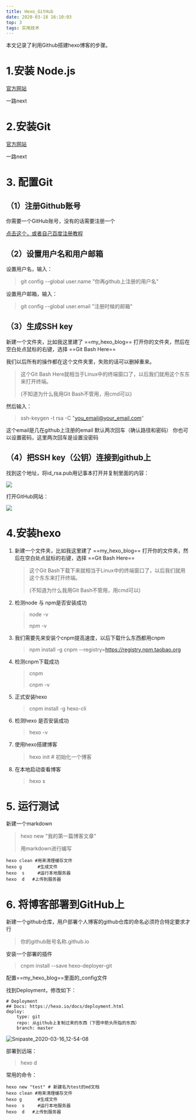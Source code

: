 ```yaml
---
title: Hexo_GitHub
date: 2020-03-18 16:10:03
top: 3
tags: 实用技术
---
```


本文记录了利用Github搭建hexo博客的步骤。

<!-- more -->

# 1.安装 Node.js

[官方网站](https://nodejs.org/en/ )

一路next

# 2.安装Git

[官方网站](https://git-scm.com/downloads)

一路next

# 3. 配置Git

## （1）注册Github账号

你需要一个GitHub账号，没有的话需要注册一个

[点击这个，或者自己百度注册教程](https://jingyan.baidu.com/article/4ae03de3d6f9c53eff9e6bdd.html)

## （2）设置用户名和用户邮箱

设置用户名，输入：

>  git  config --global  user.name  "你再github上注册的用户名"

设置用户邮箱，输入：

> git  config --global  user.email  "注册时候的邮箱"

## （3）生成SSH key 

新建一个文件夹，比如我这里建了 ==my_hexo_blog==
打开你的文件夹，然后在空白处点鼠标的右键，选择 ==Git Bash Here==

我们以后所有的操作都在这个文件夹里，失败的话可以删掉重来。

> 这个Git Bash Here就相当于Linux中的终端窗口了，以后我们就用这个东东来打开终端。
>
> (不知道为什么我用Git Bash不管用，用cmd可以)

然后输入：

>  ssh-keygen -t rsa -C "you_email@your_email.com"

这个email是几在github上注册的email
默认两次回车（确认路径和密码）
你也可以设置密码，这里两次回车是设置没密码

## （4）把SSH key（公钥）连接到github上

找到这个地址，将id_rsa.pub用记事本打开并复制里面的内容：

 ![](https://img2018.cnblogs.com/blog/1015208/201812/1015208-20181226115814812-1021312262.png)

打开GitHub网站：



![](https://img2018.cnblogs.com/blog/981453/201908/981453-20190813153201526-547325296.png)



# 4.安装hexo

1. 新建一个文件夹，比如我这里建了 ==my_hexo_blog==
   打开你的文件夹，然后在空白处点鼠标的右键，选择 ==Git Bash Here==

   > 这个Git Bash下载下来就相当于Linux中的终端窗口了，以后我们就用这个东东来打开终端。
   >
   > (不知道为什么我用Git Bash不管用，用cmd可以)

2. 检测node 与 npm是否安装成功

   > node -v
   >
   >  npm -v

3. 我们需要先来安装个cnpm提高速度，以后下载什么东西都用cnpm

   > npm install -g cnpm --registry=https://registry.npm.taobao.org

4. 检测cnpm下载成功

   > cnpm
   >
   > cnpm -v

5. 正式安装hexo

   > cnpm install -g hexo-cli

6. 检测hexo 是否安装成功

   > hexo -v

7. 使用hexo搭建博客

   > hexo init # 初始化一个博客

8. 在本地启动查看博客

   > hexo s

# 5. 运行测试



新建一个markdown

> hexo new "我的第一篇博客文章"
>
> 用markdown进行编写

```
hexo clean #用来清理缓存文件
hexo g      #生成文件
hexo  s     #运行本地服务器
hexo  d   #上传到服务器
```
# 6. 将博客部署到GitHub上



新建一个github仓库，用户部署个人博客的github仓库的命名必须符合特定要求才行

> 你的github账号名称.github.io

安装一个部署的插件

> cnpm install --save hexo-deployer-git

配置==my_hexo_blog==里面的_config文件

找到Deployment，修改如下：

```
# Deployment
## Docs: https://hexo.io/docs/deployment.html
deploy:
	type: git
	repo: 从github上复制过来的东西（下图中箭头所指的东西）
	branch: master
```

![Snipaste_2020-03-16_12-54-08](E:\新建文件夹\Snipaste_2020-03-16_12-54-08.png)



部署到远端：

> hexo d

常用的命令：

```
hexo new "test" # 新建名为test的md文档
hexo clean #用来清理缓存文件
hexo g      #生成文件
hexo  s     #运行本地服务器
hexo  d   #上传到服务器
```